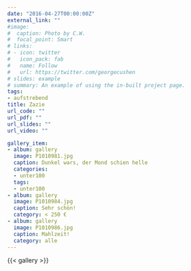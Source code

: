 ```yaml
---
date: "2016-04-27T00:00:00Z"
external_link: ""
#image:
#  caption: Photo by C.W.
#  focal_point: Smart
# links:
# - icon: twitter
#   icon_pack: fab
#   name: Follow
#   url: https://twitter.com/georgecushen
# slides: example
# summary: An example of using the in-built project page.
tags:
- aufstrebend
title: Zazie
url_code: ""
url_pdf: ""
url_slides: ""
url_video: ""

gallery_item:
- album: gallery
  image: P1010981.jpg
  caption: Dunkel wars, der Mond schien helle
  categories: 
  - unter100
  tags:
  - unter100
- album: gallery
  image: P1010984.jpg
  caption: Sehr schön!
  category: < 250 €
- album: gallery
  image: P1010986.jpg
  caption: Mahlzeit!
  category: alle
---
```


{{< gallery >}}